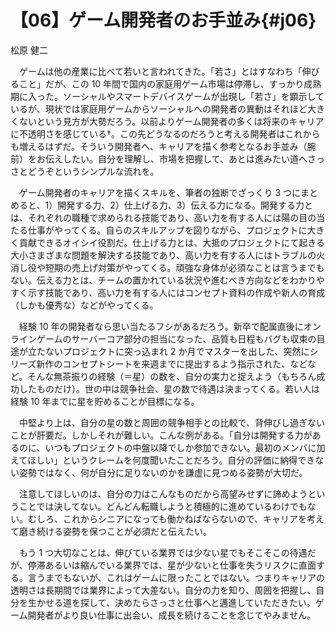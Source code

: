 # 【06】ゲーム開発者のお手並み{#j06}

<div class="author">松原 健二</div>

　ゲームは他の産業に比べて若いと言われてきた。「若さ」とはすなわち「伸びること」だが、この 10 年間で国内の家庭用ゲーム市場は停滞し、すっかり成熟期に入った。ソーシャルやスマートデバイスゲームが出現し「若さ」を顕示しているが、現状では家庭用ゲームからソーシャルへの開発者の異動はそれほど大きくないという見方が大勢だろう。以前よりゲーム開発者の多くは将来のキャリアに不透明さを感じている†。この先どうなるのだろうと考える開発者はこれからも増えるはずだ。そういう開発者へ、キャリアを描く参考となるお手並み（腕前）をお伝えしたい。自分を理解し、市場を把握して、あとは進みたい道へさっさとどうぞというシンプルな流れを。

　ゲーム開発者のキャリアを描くスキルを、筆者の独断でざっくり 3 つにまとめると、1）開発する力、2）仕上げる力、3）伝える力になる。開発する力とは、それぞれの職種で求められる技能であり、高い力を有する人には陽の目の当たる仕事がやってくる。自らのスキルアップを図りながら、プロジェクトに大きく貢献できるオイシイ役割だ。仕上げる力とは、大抵のプロジェクトにて起きる大小さまざまな問題を解決する技能であり、高い力を有する人にはトラブルの火消し役や短期の売上げ対策がやってくる。頑強な身体が必須なことは言うまでもない。伝える力とは、チームの置かれている状況や進むべき方向などをわかりやすく示す技能であり、高い力を有する人にはコンセプト資料の作成や新人の育成（しかも優秀な）などがやってくる。

　経験 10 年の開発者なら思い当たるフシがあるだろう。新卒で配属直後にオンラインゲームのサーバーコア部分の担当になった、品質も日程もバグも収束の目途が立たないプロジェクトに突っ込まれ 2 か月でマスターを出した、突然にシリーズ新作のコンセプトシートを来週までに提出するよう指示された、などなど。そんな無茶振りの経験（＝星）の数を、自分の実力と捉えよう（もちろん成功したものだけ）。世の中は競争社会、星の数で待遇は決まってくる。若い人は経験 10 年までに星を貯めることが目標になる。

　中堅より上は、自分の星の数と周囲の競争相手との比較で、背伸びし過ぎないことが肝要だ。しかしそれが難しい。こんな例がある。「自分は開発する力があるのに、いつもプロジェクトの中盤以降でしか参加できない。最初のメンバに加えてほしい」というクレームを何度聞いたことだろう。自分の評価に納得できない姿勢ではなく、何が自分に足りないのかを謙虚に見つめる姿勢が大切だ。

　注意してほしいのは、自分の力はこんなものだから高望みせずに諦めようということでは決してない。どんどん転職しようと積極的に進めているわけでもない。むしろ、これからシニアになっても働かねばならないので、キャリアを考えて磨き続ける姿勢を保つことが必須だと伝えたい。

　もう 1 つ大切なことは、伸びている業界では少ない星でもそこそこの待遇だが、停滞あるいは縮んでいる業界では、星が少ないと仕事を失うリスクに直面する。言うまでもないが、これはゲームに限ったことではない。つまりキャリアの透明さは長期間では業界によって大差ない。自分の力を知り、周囲を把握し、自分を生かせる道を探して、決めたらさっさと仕事へと邁進していただきたい。ゲーム開発者がより良い仕事に出会い、成長を続けることを念じてやみません。
